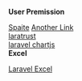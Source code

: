 **User Premission**

[Spaite](https://spatie.be/docs/laravel-permission/v5/introduction) [Another Link](https://medium.com/@prevailexcellent/role-and-permission-in-laravel-10-using-spatie-the-definitive-guide-2023-57bb6b56abcd)  <br/>
[laratrust](https://laratrust.santigarcor.me/) <br/>
[laravel chartjs](https://github.com/fxcosta/laravel-chartjs)<br/>
**Excel**

[Laravel Excel](https://docs.laravel-excel.com/3.1/getting-started/)
